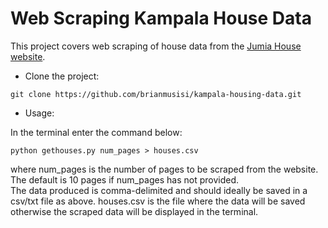 # Web Scraping Kampala House Data

This project covers web scraping of house data from the [Jumia House website](house.jumia.ug/). 

* Clone the project:

``` 
git clone https://github.com/brianmusisi/kampala-housing-data.git
```   


* Usage:

In the terminal enter the command below: 

```
python gethouses.py num_pages > houses.csv
```  

where num_pages is the number of pages to be scraped from the website. The default is 10 pages if num_pages has not provided.  
The data produced is comma-delimited and should ideally be saved in a csv/txt file as above. houses.csv is the file where the data will be saved otherwise the scraped data will be displayed in the terminal.


